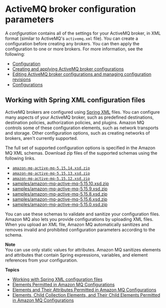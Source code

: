 # ActiveMQ broker configuration parameters<a name="amazon-mq-broker-configuration-parameters"></a>

A *configuration* contains all of the settings for your ActiveMQ broker, in XML format \(similar to ActiveMQ's `activemq.xml` file\)\. You can create a configuration before creating any brokers\. You can then apply the configuration to one or more brokers\. For more information, see the following:
+ [Configuration](configuration.md)
+ [Creating and applying ActiveMQ broker configurations](amazon-mq-creating-applying-configurations.md)
+ [Editing ActiveMQ broker configurations and managing configuration revisions](amazon-mq-editing-managing-configurations.md)
+ [Configurations](amazon-mq-limits.md#configuration-limits)

## Working with Spring XML configuration files<a name="working-with-spring-xml-configuration-files"></a>

ActiveMQ brokers are configured using [Spring XML](https://docs.spring.io/spring/docs/current/spring-framework-reference/) files\. You can configure many aspects of your ActiveMQ broker, such as predefined destinations, destination policies, authorization policies, and plugins\. Amazon MQ controls some of these configuration elements, such as network transports and storage\. Other configuration options, such as creating networks of brokers, aren't currently supported\.

The full set of supported configuration options is specified in the Amazon MQ XML schemas\. Download zip files of the supported schemas using the following links\.
+  [ `amazon-mq-active-mq-5.15.14.xsd.zip` ](samples/amazon-mq-active-mq-5.15.14.xsd.zip) 
+  [ `amazon-mq-active-mq-5.15.13.xsd.zip` ](samples/amazon-mq-active-mq-5.15.13.xsd.zip) 
+  [ `amazon-mq-active-mq-5.15.12.xsd.zip` ](samples/amazon-mq-active-mq-5.15.12.xsd.zip) 
+ [samples/amazon-mq-active-mq-5.15.10.xsd.zip](samples/amazon-mq-active-mq-5.15.10.xsd.zip)
+ [samples/amazon-mq-active-mq-5.15.9.xsd.zip](samples/amazon-mq-active-mq-5.15.9.xsd.zip)
+ [samples/amazon-mq-active-mq-5.15.8.xsd.zip](samples/amazon-mq-active-mq-5.15.8.xsd.zip)
+ [samples/amazon-mq-active-mq-5.15.6.xsd.zip](samples/amazon-mq-active-mq-5.15.6.xsd.zip)
+ [samples/amazon-mq-active-mq-5.15.0.xsd.zip](samples/amazon-mq-active-mq-5.15.0.xsd.zip)

You can use these schemas to validate and sanitize your configuration files\. Amazon MQ also lets you provide configurations by uploading XML files\. When you upload an XML file, Amazon MQ automatically sanitizes and removes invalid and prohibited configuration parameters according to the schema\.

**Note**  
You can use only static values for attributes\. Amazon MQ sanitizes elements and attributes that contain Spring expressions, variables, and element references from your configuration\.

**Topics**
+ [Working with Spring XML configuration files](#working-with-spring-xml-configuration-files)
+ [Elements Permitted in Amazon MQ Configurations](permitted-elements.md)
+ [Elements and Their Attributes Permitted in Amazon MQ Configurations](permitted-attributes.md)
+ [Elements, Child Collection Elements, and Their Child Elements Permitted in Amazon MQ Configurations](permitted-collections.md)